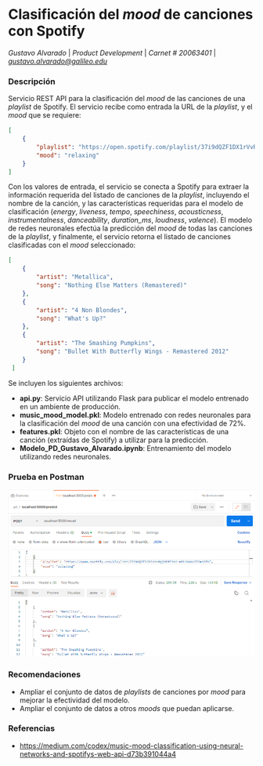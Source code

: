 # Clasificación del *mood* de canciones con Spotify

*Gustavo Alvarado* | *Product Development* | *Carnet # 20063401* | *gustavo.alvarado@galileo.edu*

### Descripción

Servicio REST API para la clasificación del *mood* de las canciones de una *playlist* de Spotify. El servicio recibe como entrada la URL de la *playlist*, y el *mood* que se requiere: 

``` json
[
    {
        "playlist": "https://open.spotify.com/playlist/37i9dQZF1DX1rVvRgjX59F?si=e914bb6c272e43f6", 
        "mood": "relaxing"
    }
]
```

Con los valores de entrada, el servicio se conecta a Spotify para extraer la información requerida del listado de canciones de la *playlist*, incluyendo el nombre de la canción, y las características requeridas para el modelo de clasificación (*energy*, *liveness*, *tempo*, *speechiness*, *acousticness*, *instrumentalness*, *danceability*, *duration_ms*, *loudness*, *valence*). El modelo de redes neuronales efectúa la predicción del *mood* de todas las canciones de la *playlist*, y finalmente, el servicio retorna el listado de canciones clasificadas con el *mood* seleccionado: 

``` json
[
    {
        "artist": "Metallica",
        "song": "Nothing Else Matters (Remastered)"
    },
    {
        "artist": "4 Non Blondes",
        "song": "What's Up?"
    },
    {
        "artist": "The Smashing Pumpkins",
        "song": "Bullet With Butterfly Wings - Remastered 2012"
    }
 ]
 ```

Se incluyen los siguientes archivos: 

* **api.py**: Servicio API utilizando Flask para publicar el modelo entrenado en un ambiente de producción. 
* **music_mood_model.pkl**: Modelo entrenado con redes neuronales para la clasificación del *mood* de una canción con una efectividad de 72%.
* **features.pkl**: Objeto con el nombre de las características de una canción (extraídas de Spotify) a utilizar para la predicción. 
* **Modelo_PD_Gustavo_Alvarado.ipynb**: Entrenamiento del modelo utilizando redes neuronales. 

### Prueba en Postman

![alt text](https://github.com/gustavo-alvarado/product-development/blob/main/produccion/Prueba%20en%20Postman.png?raw=true)


### Recomendaciones

* Ampliar el conjunto de datos de *playlists* de canciones por *mood* para mejorar la efectividad del modelo. 
* Ampliar el conjunto de datos a otros *moods* que puedan aplicarse. 

### Referencias

* https://medium.com/codex/music-mood-classification-using-neural-networks-and-spotifys-web-api-d73b391044a4
